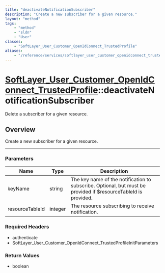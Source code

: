 ```yaml
---
title: "deactivateNotificationSubscriber"
description: "Create a new subscriber for a given resource."
layout: "method"
tags:
    - "method"
    - "sldn"
    - "User"
classes:
    - "SoftLayer_User_Customer_OpenIdConnect_TrustedProfile"
aliases:
    - "/reference/services/softlayer_user_customer_openidconnect_trustedprofile/deactivateNotificationSubscriber"
---
```

# [SoftLayer_User_Customer_OpenIdConnect_TrustedProfile](/reference/services/SoftLayer_User_Customer_OpenIdConnect_TrustedProfile)::deactivateNotificationSubscriber

Delete a subscriber for a given resource.


## Overview 
Create a new subscriber for a given resource. 

-----

### Parameters 
|Name | Type | Description |
| --- | --- | --- |
|keyName| string| The key name of the notification to subscribe. Optional, but must be provided if $resourceTableId is provided.|
|resourceTableId| integer| The resource subscribing to receive notification.|


### Required Headers
* authenticate
* SoftLayer_User_Customer_OpenIdConnect_TrustedProfileInitParameters


### Return Values
* boolean




